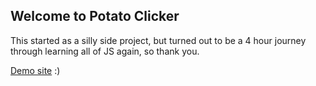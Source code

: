 ## Welcome to Potato Clicker

This started as a silly side project, but turned out to be a 4 hour journey through learning all of JS again, so thank you.

<a href="https://riley-ad-clark.github.io/potato-clicker-revamp/Game.html" target="_blank">Demo site</a> :)
